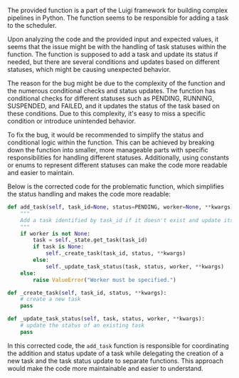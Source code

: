 The provided function is a part of the Luigi framework for building complex pipelines in Python. The function seems to be responsible for adding a task to the scheduler. 

Upon analyzing the code and the provided input and expected values, it seems that the issue might be with the handling of task statuses within the function. The function is supposed to add a task and update its status if needed, but there are several conditions and updates based on different statuses, which might be causing unexpected behavior.

The reason for the bug might be due to the complexity of the function and the numerous conditional checks and status updates. The function has conditional checks for different statuses such as PENDING, RUNNING, SUSPENDED, and FAILED, and it updates the status of the task based on these conditions. Due to this complexity, it's easy to miss a specific condition or introduce unintended behavior.

To fix the bug, it would be recommended to simplify the status and conditional logic within the function. This can be achieved by breaking down the function into smaller, more manageable parts with specific responsibilities for handling different statuses. Additionally, using constants or enums to represent different statuses can make the code more readable and easier to maintain.

Below is the corrected code for the problematic function, which simplifies the status handling and makes the code more readable:

```python
def add_task(self, task_id=None, status=PENDING, worker=None, **kwargs):
    """
    Add a task identified by task_id if it doesn't exist and update its status.
    """
    if worker is not None:
        task = self._state.get_task(task_id)
        if task is None:
            self._create_task(task_id, status, **kwargs)
        else:
            self._update_task_status(task, status, worker, **kwargs)
    else:
        raise ValueError("Worker must be specified.")

def _create_task(self, task_id, status, **kwargs):
    # create a new task
    pass

def _update_task_status(self, task, status, worker, **kwargs):
    # update the status of an existing task
    pass
```

In this corrected code, the `add_task` function is responsible for coordinating the addition and status update of a task while delegating the creation of a new task and the task status update to separate functions. This approach would make the code more maintainable and easier to understand.